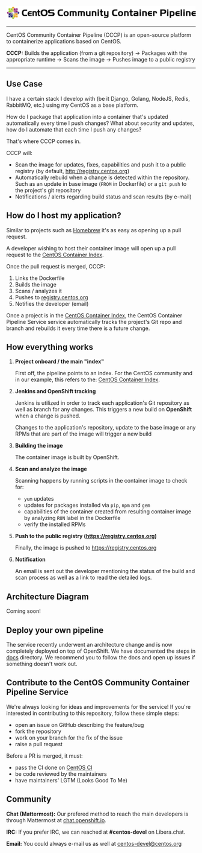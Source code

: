 ![CentOS Community Container Pipeline](docs/logos/logo.png)

----

CentOS Community Container Pipeline (CCCP) is an open-source platform to
containerize applications based on CentOS.

**CCCP:** Builds the application (from a git repository) → Packages with the
appropriate runtime → Scans the image → Pushes image to a public registry

----


## Use Case

I have a certain stack I develop with (be it Django, Golang, NodeJS, Redis,
RabbitMQ, etc.) using my CentOS as a base platform.

How do I package that application into a container that's updated automatically
every time I push changes? What about security and updates, how do I automate
that each time I push any changes?

That's where CCCP comes in.

CCCP will:

- Scan the image for updates, fixes, capabilities and push it to a public
  registry (by default, http://registry.centos.org)
- Automatically rebuild when a change is detected within the repository. Such
  as an update in base image (`FROM` in Dockerfile) or a `git push` to the
  project's git repository
- Notifications / alerts regarding build status and scan results (by e-mail)


## How do I host my application?

Similar to projects such as
[Homebrew](https://github.com/Homebrew/homebrew-core) it's as easy as opening
up a pull request.

A developer wishing to host their container image will open up a pull request
to the [CentOS Container Index](https://github.com/CentOS/container-index).

Once the pull request is merged, CCCP:

1. Links the Dockerfile
2. Builds the image
3. Scans / analyzes it
4. Pushes to [registry.centos.org](https://registry.centos.org)
5. Notifies the developer (email)

Once a project is in the [CentOS Container
Index](https://github.com/CentOS/container-index), the CentOS Container
Pipeline Service service automatically tracks the project's Git repo and branch
and rebuilds it every time there is a future change.

## How everything works

1. **Project onboard / the main "index"**

    First off, the pipeline points to an index. For the CentOS community and in
    our example, this refers to the: [CentOS Container
    Index](https://github.com/CentOS/container-index).

2. **Jenkins and OpenShift tracking**

    Jenkins is utilized in order to track each application's Git repository as
    well as branch for any changes. This triggers a new build on **OpenShift**
    when a change is pushed.

    Changes to the application's repository, update to the base image or any
    RPMs that are part of the image will trigger a new build

3. **Building the image**

    The container image is built by OpenShift.

4. **Scan and analyze the image**

    Scanning happens by running scripts in the container image to check for:
    - `yum` updates
    - updates for packages installed via `pip`, `npm` and `gem`
    - capabilities of the container created from resulting container image by
      analyzing `RUN` label in the Dockerfile
    - verify the installed RPMs

5. **Push to the public registry (https://registry.centos.org)**

    Finally, the image is pushed to https://registry.centos.org

6. **Notification**

    An email is sent out the developer mentioning the status of the build and
    scan process as well as a link to read the detailed logs.

## Architecture Diagram

Coming soon!

## Deploy your own pipeline

The service recently underwent an architecture change and is now completely
deployed on top of OpenShift. We have documented the steps in [docs](docs/)
directory. We recommend you to follow the docs and open up issues if something
doesn't work out.

## Contribute to the CentOS Community Container Pipeline Service

We're always looking for ideas and improvements for the service! If you're
interested in contributing to this repository, follow these simple steps:

- open an issue on GitHub describing the feature/bug
- fork the repository
- work on your branch for the fix of the issue
- raise a pull request

Before a PR is merged, it must:

- pass the CI done on [CentOS CI](https://ci.centos.org/)
- be code reviewed by the maintainers
- have maintainers' LGTM (Looks Good To Me)

## Community

__Chat (Mattermost):__ Our prefered method to reach the main developers is
through Mattermost at
[chat.openshift.io](https://chat.openshift.io/developers/channels/container-apps).

__IRC:__ If you prefer IRC, we can reached at **#centos-devel** on Libera.chat.

__Email:__ You could always e-mail us as well at centos-devel@centos.org

[Build Status]:
https://ci.centos.org/view/Container/job/centos-container-pipeline-service-ci-pr/
[Build Status Widget]:
https://ci.centos.org/view/Container/job/centos-container-pipeline-service-ci-pr/badge/icon
